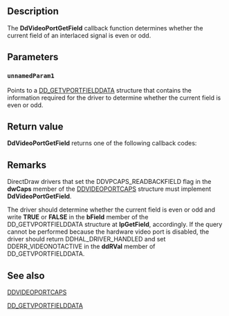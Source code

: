 ## Description

The **DdVideoPortGetField** callback function determines whether the current field of an interlaced signal is even or odd.

## Parameters

### `unnamedParam1`

Points to a [DD_GETVPORTFIELDDATA](https://learn.microsoft.com/windows/desktop/api/ddrawint/ns-ddrawint-dd_getvportfielddata) structure that contains the information required for the driver to determine whether the current field is even or odd.

## Return value

**DdVideoPortGetField** returns one of the following callback codes:

## Remarks

DirectDraw drivers that set the DDVPCAPS_READBACKFIELD flag in the **dwCaps** member of the [DDVIDEOPORTCAPS](https://learn.microsoft.com/windows/desktop/api/dvp/ns-dvp-ddvideoportcaps) structure must implement **DdVideoPortGetField**.

The driver should determine whether the current field is even or odd and write **TRUE** or **FALSE** in the **bField** member of the DD_GETVPORTFIELDDATA structure at **lpGetField**, accordingly. If the query cannot be performed because the hardware video port is disabled, the driver should return DDHAL_DRIVER_HANDLED and set DDERR_VIDEONOTACTIVE in the **ddRVal** member of DD_GETVPORTFIELDDATA.

## See also

[DDVIDEOPORTCAPS](https://learn.microsoft.com/windows/desktop/api/dvp/ns-dvp-ddvideoportcaps)

[DD_GETVPORTFIELDDATA](https://learn.microsoft.com/windows/desktop/api/ddrawint/ns-ddrawint-dd_getvportfielddata)